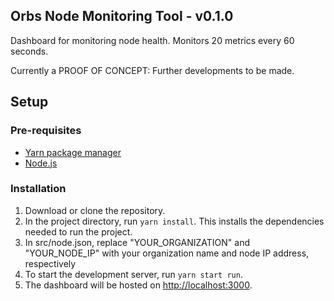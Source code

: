 ## Orbs Node Monitoring Tool - v0.1.0 

Dashboard for monitoring node health. Monitors 20 metrics every 60 seconds.

Currently a PROOF OF CONCEPT: Further developments to be made.

## Setup

### Pre-requisites

- [Yarn package manager](https://yarnpkg.com/en/)
- [Node.js](https://nodejs.org/en/)

### Installation

1. Download or clone the repository.
2. In the project directory, run `yarn install`. This installs the dependencies needed to run the project.
3. In src/node.json, replace "YOUR_ORGANIZATION" and "YOUR_NODE_IP" with your organization name and node IP address, respectively 
4. To start the development server, run `yarn start run`.
5. The dashboard will be hosted on [http://localhost:3000](http://localhost:3000).
